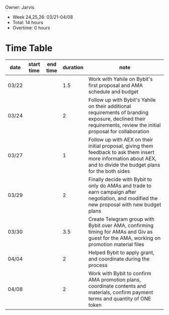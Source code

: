 Owner: Jarvis
  * Week 24,25,26: 03/21-04/08
  * Total: 14 hours
  * Overtime: 0 hours

  # Time Table
  | date  | start time  | end time | duration  |  note |
  |---|---|---|---|---|
  | 03/22 |   |   | 1.5 | Work with Yahile on Bybit's first proposal and AMA schedule and budget|
  | 03/24 |   |   | 2 | Follow up with Bybit's Yahile on their additional requirements of branding exposure, declined their requirements, review the initial proposal for collaboration |
  | 03/27 |   |   | 1 | Follow up with AEX on their initial proposal, giving them feedback to ask them insert more information about AEX, and to divide the budget plans for the both sides|
  | 03/29 |   |   | 2 | Finally decide with Bybit to only do AMAs and trade to earn campaign after negotiation, and modified the new proposal with new budget plans|
  | 03/30 |   |   | 3.5 | Create Telegram group with Bybit over AMA, confirming timing for AMAs and Giv as guest for the AMA, working on promotion material files|
  | 04/04 |   |   | 2 | Helped Bybit to apply grant, and coordinate during the process |
  | 04/08 |   |   | 2 | Work with Bybit to confirm AMA promotion plans, coordinate contents and materials, confirm payment terms and quantity of ONE token|
